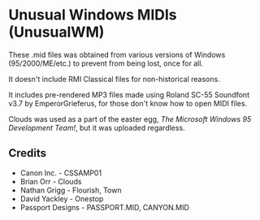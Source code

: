 # Unusual Windows MIDIs (UnusualWM)

These .mid files was obtained from various versions of Windows (95/2000/ME/etc.) to prevent from being lost, once for all.

It doesn't include RMI Classical files for non-historical reasons.

It includes pre-rendered MP3 files made using Roland SC-55 Soundfont v3.7 by EmperorGrieferus, for those don't know how to open MIDI files.

Clouds was used as a part of the easter egg, *The Microsoft Windows 95 Development Team!*, but it was uploaded regardless.

## Credits

- Canon Inc. - CSSAMP01
- Brian Orr - Clouds
- Nathan Grigg - Flourish, Town
- David Yackley - Onestop
- Passport Designs - PASSPORT.MID, CANYON.MID
